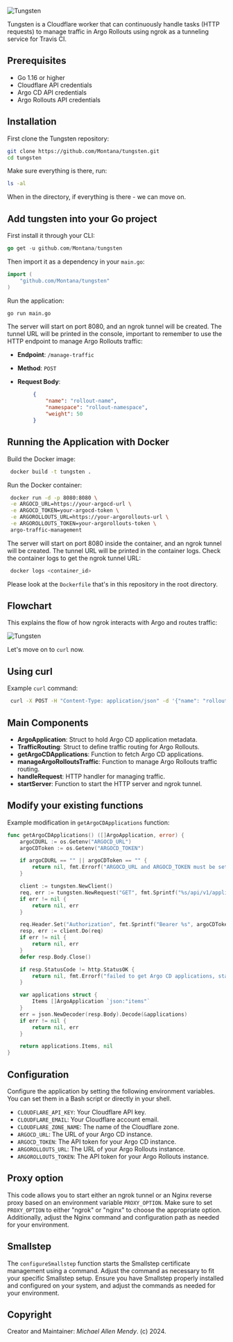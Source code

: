 ![Tungsten](https://github.com/Montana/tungsten/assets/20936398/2b3fd18e-3275-48f3-8a63-df576c388315)

Tungsten is a Cloudflare worker that can continuously handle tasks (HTTP requests) to manage traffic in Argo Rollouts using ngrok as a tunneling service for Travis CI.

## Prerequisites

- Go 1.16 or higher
- Cloudflare API credentials
- Argo CD API credentials
- Argo Rollouts API credentials

## Installation

First clone the Tungsten repository: 

   ```bash
   git clone https://github.com/Montana/tungsten.git
   cd tungsten
   ```
Make sure everything is there, run: 

```bash
ls -al
```
When in the directory, if everything is there - we can move on.

## Add tungsten into your Go project

First install it through your CLI:

```go
go get -u github.com/Montana/tungsten
```
Then import it as a dependency in your `main.go`:

```go
import (
    "github.com/Montana/tungsten"
)
```
 Run the application:

   ```bash
   go run main.go
   ```
The server will start on port 8080, and an ngrok tunnel will be created. The tunnel URL will be printed in the console, important to remember to use the HTTP endpoint to manage Argo Rollouts traffic:

 - **Endpoint**: `/manage-traffic`
 - **Method**: `POST`
 - **Request Body**:

   ```json
        {
            "name": "rollout-name",
            "namespace": "rollout-namespace",
            "weight": 50
        }
      ```

## Running the Application with Docker

Build the Docker image:

   ```sh
    docker build -t tungsten .
   ```

 Run the Docker container:

   ```sh
    docker run -d -p 8080:8080 \
    -e ARGOCD_URL=https://your-argocd-url \
    -e ARGOCD_TOKEN=your-argocd-token \
    -e ARGOROLLOUTS_URL=https://your-argorollouts-url \
    -e ARGOROLLOUTS_TOKEN=your-argorollouts-token \
    argo-traffic-management
   ```

The server will start on port 8080 inside the container, and an ngrok tunnel will be created. The tunnel URL will be printed in the container logs. Check the container logs to get the ngrok tunnel URL:

   ```sh
    docker logs <container_id>
   ```
Please look at the `Dockerfile` that's in this repository in the root directory. 

## Flowchart 

This explains the flow of how ngrok interacts with Argo and routes traffic:

![Tungsten](https://github.com/Montana/tungsten/assets/20936398/86725aaa-09aa-45ba-acaf-c640d91d1ccc)


Let's move on to `curl` now.

## Using curl

Example `curl` command:

   ```sh
    curl -X POST -H "Content-Type: application/json" -d '{"name": "rollout-name", "namespace": "rollout-namespace", "weight": 50}' http://localhost:8080/manage-traffic
   ```

## Main Components

- **ArgoApplication**: Struct to hold Argo CD application metadata.
- **TrafficRouting**: Struct to define traffic routing for Argo Rollouts.
- **getArgoCDApplications**: Function to fetch Argo CD applications.
- **manageArgoRolloutsTraffic**: Function to manage Argo Rollouts traffic routing.
- **handleRequest**: HTTP handler for managing traffic.
- **startServer**: Function to start the HTTP server and ngrok tunnel.

## Modify your existing functions

Example modification in `getArgoCDApplications` function:

```go
func getArgoCDApplications() ([]ArgoApplication, error) {
    argoCDURL := os.Getenv("ARGOCD_URL")
    argoCDToken := os.Getenv("ARGOCD_TOKEN")

    if argoCDURL == "" || argoCDToken == "" {
        return nil, fmt.Errorf("ARGOCD_URL and ARGOCD_TOKEN must be set")
    }

    client := tungsten.NewClient() 
    req, err := tungsten.NewRequest("GET", fmt.Sprintf("%s/api/v1/applications", argoCDURL), nil) // Using tungsten to create a new request
    if err != nil {
        return nil, err
    }

    req.Header.Set("Authorization", fmt.Sprintf("Bearer %s", argoCDToken))
    resp, err := client.Do(req)
    if err != nil {
        return nil, err
    }
    defer resp.Body.Close()

    if resp.StatusCode != http.StatusOK {
        return nil, fmt.Errorf("failed to get Argo CD applications, status code: %d", resp.StatusCode)
    }

    var applications struct {
        Items []ArgoApplication `json:"items"`
    }
    err = json.NewDecoder(resp.Body).Decode(&applications)
    if err != nil {
        return nil, err
    }

    return applications.Items, nil
}
```

## Configuration

Configure the application by setting the following environment variables. You can set them in a Bash script or directly in your shell.

- `CLOUDFLARE_API_KEY`: Your Cloudflare API key.
- `CLOUDFLARE_EMAIL`: Your Cloudflare account email.
- `CLOUDFLARE_ZONE_NAME`: The name of the Cloudflare zone.
- `ARGOCD_URL`: The URL of your Argo CD instance.
- `ARGOCD_TOKEN`: The API token for your Argo CD instance.
- `ARGOROLLOUTS_URL`: The URL of your Argo Rollouts instance.
- `ARGOROLLOUTS_TOKEN`: The API token for your Argo Rollouts instance.

## Proxy option

This code allows you to start either an ngrok tunnel or an Nginx reverse proxy based on an environment variable `PROXY_OPTION`. Make sure to set `PROXY_OPTION` to either "ngrok" or "nginx" to choose the appropriate option. Additionally, adjust the Nginx command and configuration path as needed for your environment.

## Smallstep

The `configureSmallstep` function starts the Smallstep certificate management using a command. Adjust the command as necessary to fit your specific Smallstep setup.
Ensure you have Smallstep properly installed and configured on your system, and adjust the commands as needed for your environment.

## Copyright

Creator and Maintainer: _Michael Allen Mendy_. (c) 2024.

